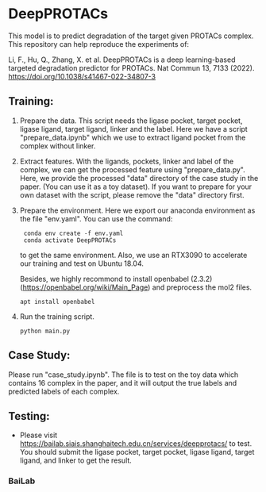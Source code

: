 # DeepPROTACs

This model is to predict degradation of the target given PROTACs complex. This repository can help reproduce the experiments of:

Li, F., Hu, Q., Zhang, X. et al. DeepPROTACs is a deep learning-based targeted degradation predictor for PROTACs. Nat Commun 13, 7133 (2022). https://doi.org/10.1038/s41467-022-34807-3

## Training:
1. Prepare the data. This script needs the ligase pocket, target pocket, ligase ligand, target ligand, linker and the label. Here we have a script  "prepare_data.ipynb" which we use to extract ligand pocket from the complex without linker.

2. Extract features. With the ligands, pockets, linker and label of the complex, we can get the processed feature using "prepare_data.py". Here, we provide the processed "data" directory of the case study in the paper. (You can use it as a toy dataset). If you want to prepare for your own dataset with the script, please remove the "data" directory first.

3. Prepare the environment. Here we export our anaconda environment as the file "env.yaml". You can use the command:
   ```shell
    conda env create -f env.yaml
    conda activate DeepPROTACs
   ```
   to get the same environment. Also, we use an RTX3090 to accelerate our 
   training and test on Ubuntu 18.04.

    Besides, we highly recommond to install openbabel (2.3.2) (https://openbabel.org/wiki/Main_Page) and preprocess the mol2 files.
    ```shell
    apt install openbabel
    ```

5. Run the training script.
   ```shell
   python main.py
   ```

## Case Study:
Please run "case_study.ipynb". The file is to test on the toy data which contains 16 complex in the paper, and it will output the true labels and predicted labels of each complex.

## Testing:
+ Please visit https://bailab.siais.shanghaitech.edu.cn/services/deepprotacs/ 
to test. You should submit the  ligase pocket, target pocket, ligase ligand,
target ligand, and linker to get the result. 

### BaiLab
